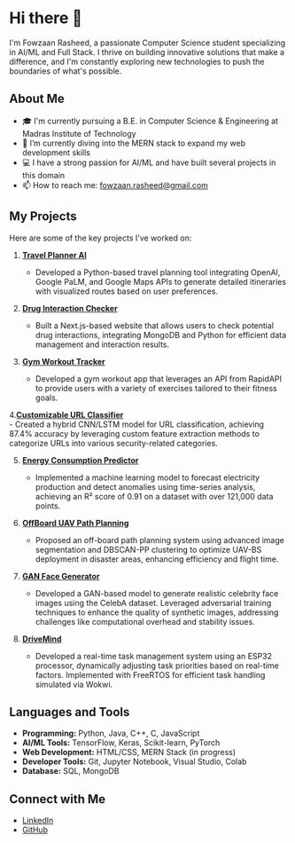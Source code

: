 # Hi there 👋

I'm Fowzaan Rasheed, a passionate Computer Science student specializing in AI/ML and Full Stack. I thrive on building innovative solutions that make a difference, and I'm constantly exploring new technologies to push the boundaries of what's possible.

## About Me

- 🎓 I'm currently pursuing a B.E. in Computer Science & Engineering at Madras Institute of Technology
- 🌱 I’m currently diving into the MERN stack to expand my web development skills
- 💻 I have a strong passion for AI/ML and have built several projects in this domain
- 📫 How to reach me: [fowzaan.rasheed@gmail.com](mailto:fowzaan.rasheed@gmail.com)

## My Projects

Here are some of the key projects I've worked on:

1. **[Travel Planner AI](https://github.com/gitzaan/AI-Travel-Itenary-Creator)**  
    - Developed a Python-based travel planning tool integrating OpenAI, Google PaLM, and Google Maps APIs to generate detailed itineraries with visualized routes based on user preferences.

2. **[Drug Interaction Checker](https://github.com/gitzaan/Drug-Interaction-Checking-Website)**  
    - Built a Next.js-based website that allows users to check potential drug interactions, integrating MongoDB and Python for efficient data management and interaction results.

3. **[Gym Workout Tracker](https://github.com/gitzaan/Measure-Energy-Consumption-)**  
    - Developed a gym workout app that leverages an API from RapidAPI to provide users with a variety of exercises tailored to their fitness goals.

4.**[Customizable URL Classifier](https://github.com/gitzaan/Transfer-Learning-for-Customizable-Web-Filtering)**  
     - Created a hybrid CNN/LSTM model for URL classification, achieving 87.4% accuracy by leveraging custom feature extraction methods to categorize URLs into various security-related categories.

5. **[Energy Consumption Predictor](https://github.com/gitzaan/Measure-Energy-Consumption-)**   
    - Implemented a machine learning model to forecast electricity production and detect anomalies using time-series analysis, achieving an R² score of 0.91 on a dataset with over 121,000 data points.

6. **[OffBoard UAV Path Planning](https://github.com/gitzaan/UAVPath)**   
    -  Proposed an off-board path planning system using advanced image segmentation and DBSCAN-PP clustering to optimize UAV-BS deployment in disaster areas, enhancing efficiency and flight time.

7. **[GAN Face Generator](https://github.com/gitzaan/NM_GAN_FaceGeneration)**   
    - Developed a GAN-based model to generate realistic celebrity face images using the CelebA dataset. Leveraged adversarial training techniques to enhance the quality of synthetic images, addressing challenges like computational overhead and stability issues.

8. **[DriveMind](https://github.com/Pronoy513/DynamicTaskPriority)**   
   -  Developed a real-time task management system using an ESP32 processor, dynamically adjusting task priorities based on real-time factors. Implemented with FreeRTOS for efficient task handling simulated via Wokwi.


## Languages and Tools

- **Programming:** Python, Java, C++, C, JavaScript
- **AI/ML Tools:** TensorFlow, Keras, Scikit-learn, PyTorch
- **Web Development:** HTML/CSS, MERN Stack (in progress)
- **Developer Tools:** Git, Jupyter Notebook, Visual Studio, Colab
- **Database:** SQL, MongoDB

## Connect with Me

- [LinkedIn](https://www.linkedin.com/in/fowzaan-rasheed-6ba094293)
- [GitHub](https://github.com/gitzaan)
